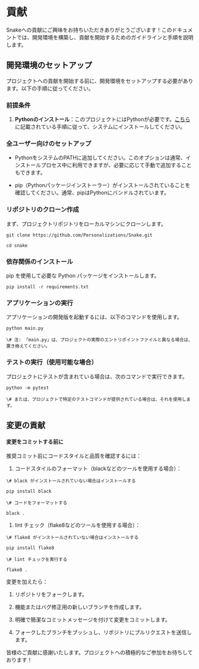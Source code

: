# 貢献

Snakeへの貢献にご興味をお持ちいただきありがとうございます！このドキュメントでは、開発環境を構築し、貢献を開始するためのガイドラインと手順を説明します。

## 開発環境のセットアップ

プロジェクトへの貢献を開始する前に、開発環境をセットアップする必要があります。以下の手順に従ってください。

### 前提条件

1. **Pythonのインストール**：このプロジェクトにはPythonが必要です。[こちら](https://www.python.org/downloads/)に記載されている手順に従って、システムにインストールしてください。

### 全ユーザー向けのセットアップ

* PythonをシステムのPATHに追加してください。このオプションは通常、インストールプロセス中に利用できますが、必要に応じて手動で追加することもできます。

* pip（Pythonパッケージインストーラー）がインストールされていることを確認してください。通常、pipはPythonにバンドルされています。

### リポジトリのクローン作成

まず、プロジェクトリポジトリをローカルマシンにクローンします。

```
git clone https://github.com/Personalizations/Snake.git

cd snake
```

### 依存関係のインストール

pip を使用して必要な Python パッケージをインストールします。

```
pip install -r requirements.txt
```

### アプリケーションの実行

アプリケーションの開発版を起動するには、以下のコマンドを使用します。

```
python main.py

\# 注: 「main.py」は、プロジェクトの実際のエントリポイントファイルと異なる場合は、置き換えてください。
```

### テストの実行（使用可能な場合）

プロジェクトにテストが含まれている場合は、次のコマンドで実行できます。

```
python -m pytest

\# または、プロジェクトで特定のテストコマンドが提供されている場合は、それを使用します。
```

## 変更の貢献

#### 変更をコミットする前に

推奨コミット前にコードスタイルと品質を確認するには：

1. コードスタイルのフォーマット（blackなどのツールを使用する場合）：

```
\# black がインストールされていない場合はインストールする

pip install black

\# コードをフォーマットする

black .
```

1. lint チェック（flake8などのツールを使用する場合）：

```
\# flake8 がインストールされていない場合はインストールする

pip install flake8

\# lint チェックを実行する

flake8 .
```

変更を加えたら：

1. リポジトリをフォークします。

2. 機能またはバグ修正用の新しいブランチを作成します。

3. 明確で簡潔なコミットメッセージを付けて変更をコミットします。

4. フォークしたブランチをプッシュし、リポジトリにプルリクエストを送信します。

皆様のご貢献に感謝いたします。プロジェクトへの積極的なご参加をお待ちしております！